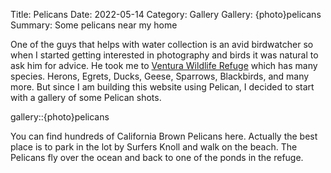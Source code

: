 Title: Pelicans
Date: 2022-05-14
Category: Gallery
Gallery: {photo}pelicans
Summary: Some pelicans near my home

One of the guys that helps with water collection is an avid birdwatcher so when I started getting interested in photography and birds it was natural to ask him for advice.  He took me to [Ventura Wildlife Refuge](https://footpathing.com/ventura-bird-refuge) which has many species.  Herons, Egrets, Ducks, Geese, Sparrows, Blackbirds, and many more.  But since I am building this website using Pelican, I decided to start with a gallery of some Pelican shots.

gallery::{photo}pelicans

You can find hundreds of California Brown Pelicans here.  Actually the best place is to park in the lot by Surfers Knoll and walk on the beach.  The Pelicans fly over the ocean and back to one of the ponds in the refuge.
